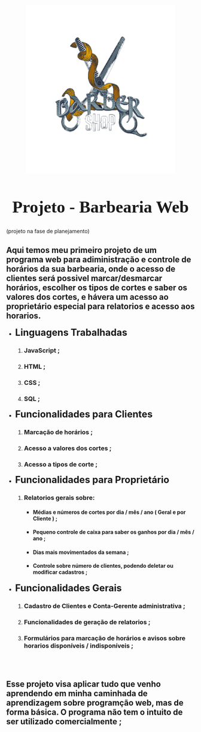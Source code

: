 
<img src="imagens/MarkDown/barber.png" style="display: block ; margin: 0 auto 0 auto; width: 400px; height: 450px">
<h1 style="text-align: center; font-family: heveltica; font-size: 45px"> Projeto - Barbearia Web </h1>

  (projeto na fase de planejamento)
 
 ## Aqui temos meu primeiro projeto de um programa web para adiministração e controle de horários da sua barbearia, onde o acesso de clientes será possivel marcar/desmarcar horários, escolher os tipos de cortes e saber os valores dos cortes, e hávera um acesso ao proprietário especial para relatorios e acesso aos horarios.

  * <span style="font-size: 25px"> **Linguagens Trabalhadas** <span>  

     1. ### JavaScript ;
     2. ### HTML ;
     3. ### CSS ;
     4. ### SQL ; 

  * <span style="font-size: 25px"> **Funcionalidades para Clientes** <span>

    1. ### Marcação de horários ;
    2. ### Acesso a valores dos cortes ;
    3. ### Acesso a tipos de corte  ;

* <span style="font-size: 25px"> **Funcionalidades para Proprietário** <span>

    1. ### Relatorios gerais sobre:
        * #### Médias e números de cortes por dia / mês / ano ( Geral e por Cliente ) ;
        * #### Pequeno controle de caixa para saber os ganhos por dia / mês / ano ;
        * #### Dias mais movimentados da semana ;
        * #### Controle sobre número de clientes, podendo deletar ou modificar cadastros ;

* <span style="font-size: 25px"> **Funcionalidades Gerais** <span>
    
    1. ### Cadastro de Clientes e Conta-Gerente administrativa ;
    2. ### Funcionalidades de geração de relatorios ;
    3. ### Formulários para marcação de horários e avisos sobre horarios disponíveis / indisponíveis ;

<br><br>

## Esse projeto visa aplicar tudo que venho aprendendo em minha caminhada de aprendizagem sobre programção web, mas de forma básica. O programa não tem o intuito de ser utilizado comercialmente ;
